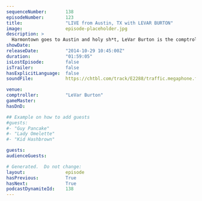 ```yaml
---
sequenceNumber:       138
episodeNumber:        123
title:                "LIVE from Austin, TX with LEVAR BURTON"
image:                episode-placeholder.jpg
description: >
  Harmontown goes to Austin and holy sh*t, LeVar Burton is the comptroller.
showDate:             
releaseDate:          "2014-10-29 10:45:00Z"
duration:             "01:59:05"
isLostEpisode:        false
isTrailer:            false
hasExplicitLanguage:  false
soundFile:            https://chtbl.com/track/E2288/traffic.megaphone.fm/STA8232975554.mp3?updated=1561584917

venue:                
comptroller:          "LeVar Burton"
gameMaster:           
hasDnD:               

## Example on how to add guests
#guests:
#- "Guy Pancake"
#- "Lady Omelette"
#- "Kid Hashbrown"

guests:
audienceGuests:

# Generated.  Do not change:
layout:               episode
hasPrevious:          True
hasNext:              True
podcastDynamiteId:    138
---
```

